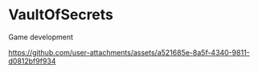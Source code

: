 # VaultOfSecrets
Game development


https://github.com/user-attachments/assets/a521685e-8a5f-4340-9811-d0812bf9f934

